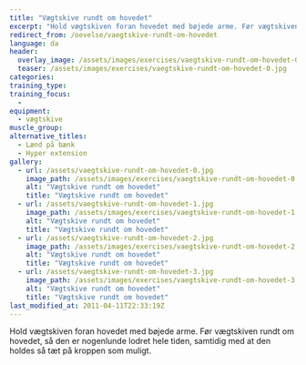 ```yaml
---
title: "Vægtskive rundt om hovedet"
excerpt: "Hold vægtskiven foran hovedet med bøjede arme. Før vægtskiven rundt om hovedet, så den er nogenlunde lodret hele tiden, samtidig med at den holdes så tæt på kroppen som muligt."
redirect_from: /oevelse/vaegtskive-rundt-om-hovedet
language: da
header:
  overlay_image: /assets/images/exercises/vaegtskive-rundt-om-hovedet-0.jpg
  teaser: /assets/images/exercises/vaegtskive-rundt-om-hovedet-0.jpg
categories:
training_type: 
training_focus: 
  - 
equipment:
  - vægtskive
muscle_group:
alternative_titles:
  - Lænd på bænk
  - Hyper extension
gallery:
  - url: /assets/vaegtskive-rundt-om-hovedet-0.jpg
    image_path: /assets/images/exercises/vaegtskive-rundt-om-hovedet-0.jpg
    alt: "Vægtskive rundt om hovedet"
    title: "Vægtskive rundt om hovedet"
  - url: /assets/vaegtskive-rundt-om-hovedet-1.jpg
    image_path: /assets/images/exercises/vaegtskive-rundt-om-hovedet-1.jpg
    alt: "Vægtskive rundt om hovedet"
    title: "Vægtskive rundt om hovedet"
  - url: /assets/vaegtskive-rundt-om-hovedet-2.jpg
    image_path: /assets/images/exercises/vaegtskive-rundt-om-hovedet-2.jpg
    alt: "Vægtskive rundt om hovedet"
    title: "Vægtskive rundt om hovedet"
  - url: /assets/vaegtskive-rundt-om-hovedet-3.jpg
    image_path: /assets/images/exercises/vaegtskive-rundt-om-hovedet-3.jpg
    alt: "Vægtskive rundt om hovedet"
    title: "Vægtskive rundt om hovedet"
last_modified_at: 2011-04-11T22:33:19Z
---
```


Hold vægtskiven foran hovedet med bøjede arme. Før vægtskiven rundt om hovedet, så den er nogenlunde lodret hele tiden, samtidig med at den holdes så tæt på kroppen som muligt.
